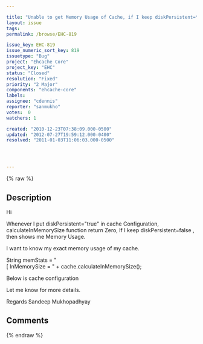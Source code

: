 ```yaml
---

title: "Unable to get Memory Usage of Cache, if I keep diskPersistent=\"true\""
layout: issue
tags: 
permalink: /browse/EHC-819

issue_key: EHC-819
issue_numeric_sort_key: 819
issuetype: "Bug"
project: "Ehcache Core"
project_key: "EHC"
status: "Closed"
resolution: "Fixed"
priority: "2 Major"
components: "ehcache-core"
labels: 
assignee: "cdennis"
reporter: "sanmukho"
votes:  0
watchers: 1

created: "2010-12-23T07:38:09.000-0500"
updated: "2012-07-27T19:59:12.000-0400"
resolved: "2011-01-03T11:06:03.000-0500"




---
```


{% raw %}

## Description

<div markdown="1" class="description">

Hi

Whenever I put diskPersistent="true" in cache Configuration, calculateInMemorySize function return Zero,
If I keep diskPersistent=false , then shows me Memory Usage.

I want to know my exact memory usage of my cache. 


String memStats = "<br/> [ InMemorySize = " + cache.calculateInMemorySize();


Below is cache configuration

  <cache name="mycache"
           maxElementsInMemory="50000"
           maxElementsOnDisk="500000"
           eternal="false"
           overflowToDisk="true"
           diskSpoolBufferSizeMB="50"
           timeToIdleSeconds="3600"
           timeToLiveSeconds="3600"
           memoryStoreEvictionPolicy="LRU"
           diskPersistent="true"
           statistics="true"   
            />


Let me know for more details.

Regards
Sandeep Mukhopadhyay

</div>

## Comments



{% endraw %}
